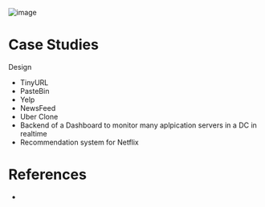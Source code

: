 ![image](https://user-images.githubusercontent.com/466385/211182371-c323c453-e27d-4cb3-93c3-25f005e91a80.png)

# Case Studies
Design
- TinyURL
- PasteBin
- Yelp
- NewsFeed
- Uber Clone
- Backend of a Dashboard to monitor many aplpication servers in a DC in realtime
- Recommendation system for Netflix


# References
- 
